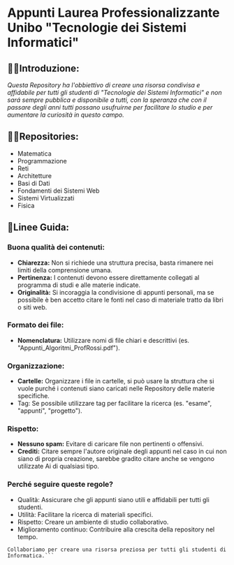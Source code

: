 # Appunti Laurea Professionalizzante Unibo "Tecnologie dei Sistemi Informatici"

## 🙋‍♀️Introduzione:
*Questa Repository ha l'obbiettivo di creare una risorsa condivisa e affidabile per tutti gli studenti di "Tecnologie dei Sistemi Informatici" e non sará sempre pubblica e disponibile a tutti, con la speranza che con il passare degli anni tutti possano usufruirne per facilitare lo studio e per aumentare la curiosità in questo campo.*

## 👩‍💻Repositories:
- Matematica
- Programmazione
- Reti
- Architetture
- Basi di Dati
- Fondamenti dei Sistemi Web
- Sistemi Virtualizzati
- Fisica

## 📍Linee Guida:
### Buona qualità dei contenuti:
   * **Chiarezza:** Non si richiede una struttura precisa, basta rimanere nei limiti della comprensione umana.
   * **Pertinenza:** I contenuti devono essere direttamente collegati al programma di studi e alle materie indicate.
   * **Originalità:** Si incoraggia la condivisione di appunti personali, ma se possibile è ben accetto citare le fonti nel caso di materiale tratto da libri o siti web.

### Formato dei file:
   * **Nomenclatura:** Utilizzare nomi di file chiari e descrittivi (es. "Appunti_Algoritmi_ProfRossi.pdf").

### Organizzazione:
   * **Cartelle:** Organizzare i file in cartelle, si può usare la struttura che si vuole purché i contenuti siano caricati nelle Repository delle materie specifiche.
   * Tag: Se possibile utilizzare tag per facilitare la ricerca (es. "esame", "appunti", "progetto").

### Rispetto:
   * **Nessuno spam:** Evitare di caricare file non pertinenti o offensivi.
   * **Crediti:** Citare sempre l'autore originale degli appunti nel caso in cui non siano di propria creazione, sarebbe gradito citare anche se vengono utilizzate Ai di qualsiasi tipo.

### Perché seguire queste regole?
 * Qualità: Assicurare che gli appunti siano utili e affidabili per tutti gli studenti.
 * Utilità: Facilitare la ricerca di materiali specifici.
 * Rispetto: Creare un ambiente di studio collaborativo.
 * Miglioramento continuo: Contribuire alla crescita della repository nel tempo.

```Avviso: L'amministratore delle repository si riserva il diritto di rimuovere qualsiasi contenuto che violi queste linee guida.
Collaboriamo per creare una risorsa preziosa per tutti gli studenti di Informatica.```